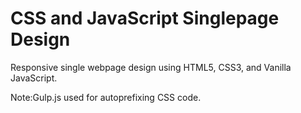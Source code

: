 # CSS and JavaScript Singlepage Design
Responsive single webpage design using HTML5, CSS3, and Vanilla JavaScript.

Note:Gulp.js used for autoprefixing CSS code.

